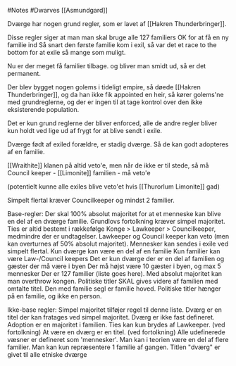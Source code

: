 #Notes #Dwarves 
[[Asmundgard]] 

Dværge har nogen grund regler, som er lavet af [[Hakren Thunderbringer]].

Disse regler siger at man man skal bruge alle 127 familiers OK for at få en ny familie ind
Så snart den første familie kom i exil, så var det et race to the bottom for at exile så mange som muligt.

Nu er der meget få familier tilbage. og bliver man smidt ud, så er det permanent.

Der blev bygget nogen golems i tideligt empire, så døede [[Hakren Thunderbringer]], og da han ikke fik appointed en heir, så kører golems'ne med grundreglerne, og der er ingen til at tage kontrol over den ikke eksisterende population.

Det er kun grund reglerne der bliver enforced, alle de andre regler bliver kun holdt ved lige ud af frygt for at blive sendt i exile.


Dværge født af exiled forældre, er stadig dværge. Så de kan godt adopteres af en familie.

[[Wraithite]] klanen på altid veto'e, men når de ikke er til stede, så må Council keeper - [[Limonite]] familien - må veto'e  

(potentielt kunne alle exiles blive veto'et hvis [[Thurorlum Limonite]] gad)


Simpelt flertal kræver Councilkeeper og mindst 2 familier.

Base-regler:
Der skal 100% absolut majoritet for at et menneske kan blive en del af en dværge familie.
Grundlovs fortolkning kræver simpel majoritet.
Ties er altid bestemt i rækkefølge Konge > Lawkeeper > Councilkeeper, medmindre der er undtagelser.
Lawkeeper og Council keeper kan veto (men kan overturnes af 50% absolut majoritet).
Mennesker kan sendes i exile ved simpelt flertal.
Kun dværge kan være en del af en familie
Kun familier kan være Law-/Council keepers
Det er kun dværge der er en del af familien og gæster der må være i byen
Der må højst være 10 gæster i byen, og max 5 mennesker
Der er 127 familier (liste goes here).
Med absolut majoritet kan man overthrow kongen.
Politiske titler SKAL gives videre af familien med omtalte titel.
Den med familie segl er familie hoved.
Politiske titler hænger på en familie, og ikke en person.

Ikke-base regler:
Simpel majoritet tilføjer regel til denne liste.
Dværg er en titel der kan fratages ved simpel majoritet.
Dværg er ikke fast defineret.
Adoption er en majoritet i familien. Ties kan kun brydes af Lawkeeper.
(ved fortolkning) At være en dværg er en titel.
(ved fortolkning) Alle udefinerede væsner er defineret som 'mennesker'.
Man kan i teorien være en del af flere familier.
Man kan kun repræsentere 1 familie af gangen.
Titlen "dværg" er givet til alle etniske dværge
